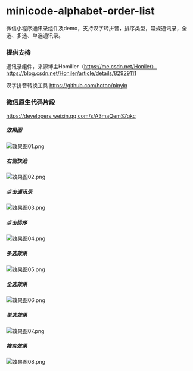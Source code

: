 # minicode-alphabet-order-list
微信小程序通讯录组件及demo，支持汉字转拼音，排序类型，常规通讯录，全选、多选、单选通讯录。

### 提供支持
通讯录组件，来源博主Homilier（https://me.csdn.net/Honiler）
https://blog.csdn.net/Honiler/article/details/82929111

汉字拼音转换工具
https://github.com/hotoo/pinyin

### 微信原生代码片段
https://developers.weixin.qq.com/s/A3maQemS7qkc


##### 效果图
![效果图01.png](https://raw.githubusercontent.com/237005722/minicode-alphabet-order-list/master/introduction/01.png)

##### 右侧快选
![效果图02.png](https://raw.githubusercontent.com/237005722/minicode-alphabet-order-list/master/introduction/02.png)

##### 点击通讯录
![效果图03.png](https://raw.githubusercontent.com/237005722/minicode-alphabet-order-list/master/introduction/03.png)

##### 点击排序
![效果图04.png](https://raw.githubusercontent.com/237005722/minicode-alphabet-order-list/master/introduction/04.png)

##### 多选效果
![效果图05.png](https://raw.githubusercontent.com/237005722/minicode-alphabet-order-list/master/introduction/05.png)

##### 全选效果
![效果图06.png](https://raw.githubusercontent.com/237005722/minicode-alphabet-order-list/master/introduction/06.png)

##### 单选效果
![效果图07.png](https://raw.githubusercontent.com/237005722/minicode-alphabet-order-list/master/introduction/07.png)

##### 搜索效果
![效果图08.png](https://raw.githubusercontent.com/237005722/minicode-alphabet-order-list/master/introduction/08.png)
